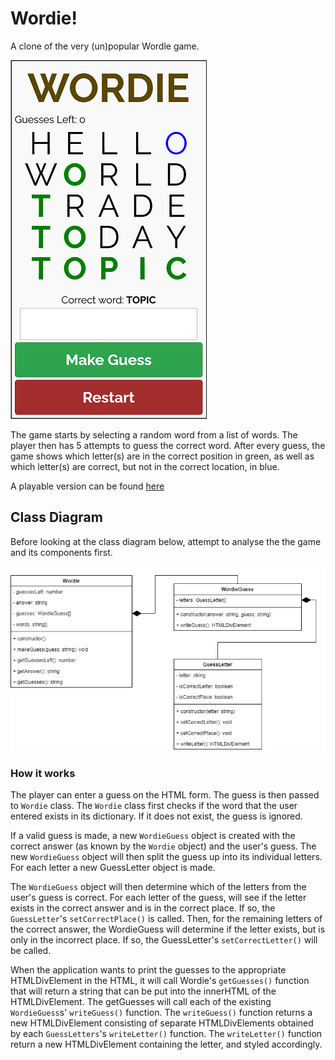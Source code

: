 # Wordie!

A clone of the very (un)popular Wordle game.

![Screenshot](img/wordie-screenshot.png)

The game starts by selecting a random word from a list of words. The player then has 5 attempts to guess the correct word. After every guess, the game shows which letter(s) are in the correct position in green, as well as which letter(s) are correct, but not in the correct location, in blue.

A playable version can be found [here](https://hz-hbo-ict.github.io/ts-wordie/)

## Class Diagram

Before looking at the class diagram below, attempt to analyse the the game and its components first.

![Class Diagram](img/class-diagram.png)

### How it works

The player can enter a guess on the HTML form. The guess is then passed to `Wordie` class. The `Wordie` class first checks if the word that the user entered exists in its dictionary. If it does not exist, the guess is ignored.

If a valid guess is made, a new `WordieGuess` object is created with the correct answer (as known by the `Wordie` object) and the user's guess. The new `WordieGuess` object will then split the guess up into its individual letters. For each letter a new GuessLetter object is made.

The `WordieGuess` object will then determine which of the letters from the user's guess is correct. For each letter of the guess, will see if the letter exists in the correct answer and is in the correct place. If so, the `GuessLetter`'s `setCorrectPlace()` is called. Then, for the remaining letters of the correct answer, the WordieGuess will determine if the letter exists, but is only in the incorrect place. If so, the GuessLetter's `setCorrectLetter()` will be called.

When the application wants to print the guesses to the appropriate HTMLDivElement in the HTML, it will call Wordie's `getGuesses()` function that will return a string that can be put into the innerHTML of the HTMLDivElement. The getGuesses will call each of the existing `WordieGuess`s' `writeGuess()` function. The `writeGuess()` function returns a new HTMLDivElement consisting of separate HTMLDivElements obtained by each `GuessLetters`'s `writeLetter()` function. The `writeLetter()` function return a new HTMLDivElement containing the letter, and styled accordingly.
